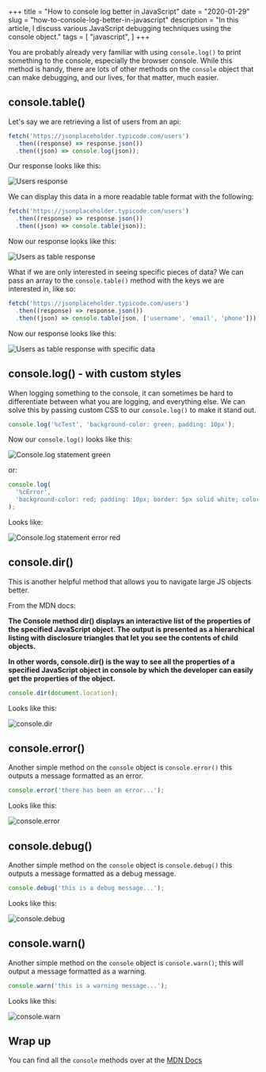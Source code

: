 +++
title = "How to console log better in JavaScript"
date = "2020-01-29"
slug = "how-to-console-log-better-in-javascript"
description = "In this article, I discuss various JavaScript debugging techniques using the console object."
tags = [
    "javascript",
]
+++

You are probably already very familiar with using `console.log()` to print something to the console, especially the browser console. While this method is handy, there are lots of other methods on the `console` object that can make debugging, and our lives, for that matter, much easier.

## console.table()

Let's say we are retrieving a list of users from an api:

```js
fetch('https://jsonplaceholder.typicode.com/users')
  .then((response) => response.json())
  .then((json) => console.log(json));
```

Our response looks like this:

![Users response](/images/how-to-console-log-better-in-js/fetching-users.jpg)

We can display this data in a more readable table format with the following:

```js
fetch('https://jsonplaceholder.typicode.com/users')
  .then((response) => response.json())
  .then((json) => console.table(json));
```

Now our response looks like this:

![Users as table response](/images/how-to-console-log-better-in-js/users-as-table.jpg)

What if we are only interested in seeing specific pieces of data? We can pass an array to the `console.table()` method with the keys we are interested in, like so:

```js
fetch('https://jsonplaceholder.typicode.com/users')
  .then((response) => response.json())
  .then((json) => console.table(json, ['username', 'email', 'phone']));
```

Now our response looks like this:

![Users as table response with specific data](/images/how-to-console-log-better-in-js/users-table-specific-data.jpg)

## console.log() - with custom styles

When logging something to the console, it can sometimes be hard to differentiate between what you are logging, and everything else. We can solve this by passing custom CSS to our `console.log()` to make it stand out.

```js
console.log('%cTest', 'background-color: green; padding: 10px');
```

Now our `console.log()` looks like this:

![Console.log statement green](/images/how-to-console-log-better-in-js/console-log-green.jpg)

or:

```js
console.log(
  '%cError',
  'background-color: red; padding: 10px; border: 5px solid white; color: black;'
);
```

Looks like:

![Console.log statement error red](/images/how-to-console-log-better-in-js/console-log-error-red.jpg)

## console.dir()

This is another helpful method that allows you to navigate large JS objects better.

From the MDN docs:

**The Console method dir() displays an interactive list of the properties of the specified JavaScript object. The output is presented as a hierarchical listing with disclosure triangles that let you see the contents of child objects.**

**In other words, console.dir() is the way to see all the properties of a specified JavaScript object in console by which the developer can easily get the properties of the object.**

```js
console.dir(document.location);
```

Looks like this:

![console.dir](/images/how-to-console-log-better-in-js/console-dir.jpg)

## console.error()

Another simple method on the `console` object is `console.error()` this outputs a message formatted as an error.

```js
console.error('there has been an error...');
```

Looks like this:

![console.error](/images/how-to-console-log-better-in-js/console-error.jpg)

## console.debug()

Another simple method on the `console` object is `console.debug()` this outputs a message formatted as a debug message.

```js
console.debug('this is a debug message...');
```

Looks like this:

![console.debug](/images/how-to-console-log-better-in-js/console-debug.jpg)

## console.warn()

Another simple method on the `console` object is `console.warn()`; this will output a message formatted as a warning.

```js
console.warn('this is a warning message...');
```

Looks like this:

![console.warn](/images/how-to-console-log-better-in-js/console-warn.jpg)

## Wrap up

You can find all the `console` methods over at the [MDN Docs](https://developer.mozilla.org/en-US/docs/Web/API/console)
